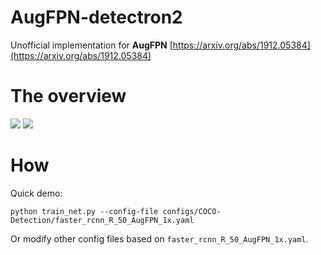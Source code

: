 # AugFPN-detectron2
Unofficial implementation for **AugFPN** [https://arxiv.org/abs/1912.05384](https://arxiv.org/abs/1912.05384)

# The overview
![](https://raw.githubusercontent.com/gakkiri/AugFPN-detectron2/master/img/augfpn_arch_1.png)
![](https://raw.githubusercontent.com/gakkiri/AugFPN-detectron2/master/img/augfpn_arch_2.png)  

# How
Quick demo:
```
python train_net.py --config-file configs/COCO-Detection/faster_rcnn_R_50_AugFPN_1x.yaml
```

Or modify other config files based on ```faster_rcnn_R_50_AugFPN_1x.yaml```.
